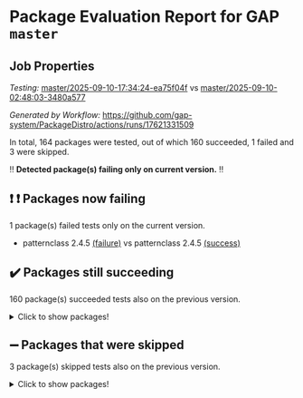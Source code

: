# Package Evaluation Report for GAP `master`

## Job Properties

*Testing:* [master/2025-09-10-17:34:24-ea75f04f](https://github.com/gap-system/PackageDistro/blob/data/reports/master/2025-09-10-17:34:24-ea75f04f) vs [master/2025-09-10-02:48:03-3480a577](https://github.com/gap-system/PackageDistro/blob/data/reports/master/2025-09-10-02:48:03-3480a577)

*Generated by Workflow:* https://github.com/gap-system/PackageDistro/actions/runs/17621331509

In total, 164 packages were tested, out of which 160 succeeded, 1 failed and 3 were skipped.

:bangbang: **Detected package(s) failing only on current version.** :bangbang:

## :exclamation: :exclamation: Packages now failing

1 package(s) failed tests only on the current version.
- patternclass 2.4.5 [(failure)](https://github.com/gap-system/PackageDistro/actions/runs/17621331509/job/50068262107) vs patternclass 2.4.5 [(success)](https://github.com/gap-system/PackageDistro/actions/runs/17601221260/job/50003775336)

## :heavy_check_mark: Packages still succeeding

160 package(s) succeeded tests also on the previous version.
<details><summary>Click to show packages!</summary>

- 4ti2interface 2024.11-01 [(success)](https://github.com/gap-system/PackageDistro/actions/runs/17621331509/job/50068261707)
- ace 5.7.0 [(success)](https://github.com/gap-system/PackageDistro/actions/runs/17621331509/job/50068261699)
- aclib 1.3.3 [(success)](https://github.com/gap-system/PackageDistro/actions/runs/17621331509/job/50068261731)
- agt 0.3.1 [(success)](https://github.com/gap-system/PackageDistro/actions/runs/17621331509/job/50068261706)
- alco 1.1.2 [(success)](https://github.com/gap-system/PackageDistro/actions/runs/17621331509/job/50068261698)
- alnuth 3.2.1 [(success)](https://github.com/gap-system/PackageDistro/actions/runs/17621331509/job/50068261697)
- anupq 3.3.2 [(success)](https://github.com/gap-system/PackageDistro/actions/runs/17621331509/job/50068261723)
- atlasrep 2.1.9 [(success)](https://github.com/gap-system/PackageDistro/actions/runs/17621331509/job/50068261703)
- autodoc 2025.05.09 [(success)](https://github.com/gap-system/PackageDistro/actions/runs/17621331509/job/50068261724)
- automata 1.16 [(success)](https://github.com/gap-system/PackageDistro/actions/runs/17621331509/job/50068261722)
- automgrp 1.3.3 [(success)](https://github.com/gap-system/PackageDistro/actions/runs/17621331509/job/50068261719)
- autpgrp 1.11.1 [(success)](https://github.com/gap-system/PackageDistro/actions/runs/17621331509/job/50068261750)
- cap 2025.08-03 [(success)](https://github.com/gap-system/PackageDistro/actions/runs/17621331509/job/50068261747)
- caratinterface 2.3.7 [(success)](https://github.com/gap-system/PackageDistro/actions/runs/17621331509/job/50068261738)
- cddinterface 2025.06.24 [(success)](https://github.com/gap-system/PackageDistro/actions/runs/17621331509/job/50068261794)
- circle 1.6.6 [(success)](https://github.com/gap-system/PackageDistro/actions/runs/17621331509/job/50068261749)
- classicpres 1.22 [(success)](https://github.com/gap-system/PackageDistro/actions/runs/17621331509/job/50068261774)
- cohomolo 1.6.11 [(success)](https://github.com/gap-system/PackageDistro/actions/runs/17621331509/job/50068261746)
- congruence 1.2.7 [(success)](https://github.com/gap-system/PackageDistro/actions/runs/17621331509/job/50068261755)
- corefreesub 0.6 [(success)](https://github.com/gap-system/PackageDistro/actions/runs/17621331509/job/50068261762)
- corelg 1.57 [(success)](https://github.com/gap-system/PackageDistro/actions/runs/17621331509/job/50068261769)
- crime 1.6 [(success)](https://github.com/gap-system/PackageDistro/actions/runs/17621331509/job/50068261775)
- crisp 1.4.8 [(success)](https://github.com/gap-system/PackageDistro/actions/runs/17621331509/job/50068261779)
- crypting 0.10.6 [(success)](https://github.com/gap-system/PackageDistro/actions/runs/17621331509/job/50068261777)
- cryst 4.1.29 [(success)](https://github.com/gap-system/PackageDistro/actions/runs/17621331509/job/50068261781)
- crystcat 1.1.10 [(success)](https://github.com/gap-system/PackageDistro/actions/runs/17621331509/job/50068261780)
- ctbllib 1.3.11 [(success)](https://github.com/gap-system/PackageDistro/actions/runs/17621331509/job/50068261785)
- cubefree 1.21 [(success)](https://github.com/gap-system/PackageDistro/actions/runs/17621331509/job/50068261757)
- curlinterface 2.4.2 [(success)](https://github.com/gap-system/PackageDistro/actions/runs/17621331509/job/50068261807)
- cvec 2.8.4 [(success)](https://github.com/gap-system/PackageDistro/actions/runs/17621331509/job/50068261768)
- datastructures 0.3.3 [(success)](https://github.com/gap-system/PackageDistro/actions/runs/17621331509/job/50068261782)
- deepthought 1.0.9 [(success)](https://github.com/gap-system/PackageDistro/actions/runs/17621331509/job/50068261790)
- design 1.8.2 [(success)](https://github.com/gap-system/PackageDistro/actions/runs/17621331509/job/50068261772)
- difsets 2.3.1 [(success)](https://github.com/gap-system/PackageDistro/actions/runs/17621331509/job/50068261784)
- digraphs 1.12.1 [(success)](https://github.com/gap-system/PackageDistro/actions/runs/17621331509/job/50068261795)
- edim 1.3.8 [(success)](https://github.com/gap-system/PackageDistro/actions/runs/17621331509/job/50068261787)
- example 4.4.1 [(success)](https://github.com/gap-system/PackageDistro/actions/runs/17621331509/job/50068261798)
- examplesforhomalg 2023.10-01 [(success)](https://github.com/gap-system/PackageDistro/actions/runs/17621331509/job/50068261797)
- factint 1.6.3 [(success)](https://github.com/gap-system/PackageDistro/actions/runs/17621331509/job/50068261810)
- ferret 1.0.14 [(success)](https://github.com/gap-system/PackageDistro/actions/runs/17621331509/job/50068261803)
- fga 1.5.0 [(success)](https://github.com/gap-system/PackageDistro/actions/runs/17621331509/job/50068261829)
- fining 1.5.6 [(success)](https://github.com/gap-system/PackageDistro/actions/runs/17621331509/job/50068261853)
- float 1.0.9 [(success)](https://github.com/gap-system/PackageDistro/actions/runs/17621331509/job/50068261831)
- format 1.4.4 [(success)](https://github.com/gap-system/PackageDistro/actions/runs/17621331509/job/50068261828)
- forms 1.2.13 [(success)](https://github.com/gap-system/PackageDistro/actions/runs/17621331509/job/50068261839)
- fplsa 1.2.7 [(success)](https://github.com/gap-system/PackageDistro/actions/runs/17621331509/job/50068261852)
- fr 2.4.13 [(success)](https://github.com/gap-system/PackageDistro/actions/runs/17621331509/job/50068261860)
- francy 2.0.3 [(success)](https://github.com/gap-system/PackageDistro/actions/runs/17621331509/job/50068261826)
- fwtree 1.3 [(success)](https://github.com/gap-system/PackageDistro/actions/runs/17621331509/job/50068261866)
- gapdoc 1.6.7 [(success)](https://github.com/gap-system/PackageDistro/actions/runs/17621331509/job/50068261835)
- gauss 2024.11-01 [(success)](https://github.com/gap-system/PackageDistro/actions/runs/17621331509/job/50068261873)
- gaussforhomalg 2024.08-01 [(success)](https://github.com/gap-system/PackageDistro/actions/runs/17621331509/job/50068261854)
- gbnp 1.1.0 [(success)](https://github.com/gap-system/PackageDistro/actions/runs/17621331509/job/50068261889)
- generalizedmorphismsforcap 2025.08-01 [(success)](https://github.com/gap-system/PackageDistro/actions/runs/17621331509/job/50068261833)
- genss 1.6.9 [(success)](https://github.com/gap-system/PackageDistro/actions/runs/17621331509/job/50068261877)
- gradedmodules 2024.12-01 [(success)](https://github.com/gap-system/PackageDistro/actions/runs/17621331509/job/50068261847)
- gradedringforhomalg 2024.07-01 [(success)](https://github.com/gap-system/PackageDistro/actions/runs/17621331509/job/50068261872)
- grape 4.9.3 [(success)](https://github.com/gap-system/PackageDistro/actions/runs/17621331509/job/50068261879)
- groupoids 1.78 [(success)](https://github.com/gap-system/PackageDistro/actions/runs/17621331509/job/50068261888)
- grpconst 2.6.5 [(success)](https://github.com/gap-system/PackageDistro/actions/runs/17621331509/job/50068261891)
- guarana 0.96.3 [(success)](https://github.com/gap-system/PackageDistro/actions/runs/17621331509/job/50068261895)
- guava 3.20 [(success)](https://github.com/gap-system/PackageDistro/actions/runs/17621331509/job/50068261901)
- hap 1.70 [(success)](https://github.com/gap-system/PackageDistro/actions/runs/17621331509/job/50068261890)
- hapcryst 0.1.15 [(success)](https://github.com/gap-system/PackageDistro/actions/runs/17621331509/job/50068261875)
- hecke 1.5.4 [(success)](https://github.com/gap-system/PackageDistro/actions/runs/17621331509/job/50068261882)
- help 4.0 [(success)](https://github.com/gap-system/PackageDistro/actions/runs/17621331509/job/50068261964)
- homalg 2024.01-01 [(success)](https://github.com/gap-system/PackageDistro/actions/runs/17621331509/job/50068261920)
- homalgtocas 2025.08-01 [(success)](https://github.com/gap-system/PackageDistro/actions/runs/17621331509/job/50068261911)
- ibnp 0.16 [(success)](https://github.com/gap-system/PackageDistro/actions/runs/17621331509/job/50068261947)
- idrel 2.48 [(success)](https://github.com/gap-system/PackageDistro/actions/runs/17621331509/job/50068261902)
- images 1.3.3 [(success)](https://github.com/gap-system/PackageDistro/actions/runs/17621331509/job/50068261898)
- inducereduce 1.1 [(success)](https://github.com/gap-system/PackageDistro/actions/runs/17621331509/job/50068261957)
- intpic 0.4.0 [(success)](https://github.com/gap-system/PackageDistro/actions/runs/17621331509/job/50068261931)
- io 4.9.3 [(success)](https://github.com/gap-system/PackageDistro/actions/runs/17621331509/job/50068261908)
- io_forhomalg 2023.02-04 [(success)](https://github.com/gap-system/PackageDistro/actions/runs/17621331509/job/50068261950)
- irredsol 1.4.4 [(success)](https://github.com/gap-system/PackageDistro/actions/runs/17621331509/job/50068261973)
- json 2.2.3 [(success)](https://github.com/gap-system/PackageDistro/actions/runs/17621331509/job/50068261949)
- jupyterkernel 1.5.1 [(success)](https://github.com/gap-system/PackageDistro/actions/runs/17621331509/job/50068261900)
- jupyterviz 1.5.6 [(success)](https://github.com/gap-system/PackageDistro/actions/runs/17621331509/job/50068261944)
- kan 1.37 [(success)](https://github.com/gap-system/PackageDistro/actions/runs/17621331509/job/50068261983)
- kbmag 1.5.11 [(success)](https://github.com/gap-system/PackageDistro/actions/runs/17621331509/job/50068261958)
- laguna 3.9.7 [(success)](https://github.com/gap-system/PackageDistro/actions/runs/17621331509/job/50068261955)
- liealgdb 2.2.1 [(success)](https://github.com/gap-system/PackageDistro/actions/runs/17621331509/job/50068261951)
- liepring 2.9.1 [(success)](https://github.com/gap-system/PackageDistro/actions/runs/17621331509/job/50068261961)
- liering 2.4.2 [(success)](https://github.com/gap-system/PackageDistro/actions/runs/17621331509/job/50068261962)
- linearalgebraforcap 2025.08-02 [(success)](https://github.com/gap-system/PackageDistro/actions/runs/17621331509/job/50068262022)
- lins 0.9 [(success)](https://github.com/gap-system/PackageDistro/actions/runs/17621331509/job/50068262014)
- localizeringforhomalg 2023.10-01 [(success)](https://github.com/gap-system/PackageDistro/actions/runs/17621331509/job/50068262003)
- loops 3.4.4 [(success)](https://github.com/gap-system/PackageDistro/actions/runs/17621331509/job/50068262010)
- lpres 1.1.1 [(success)](https://github.com/gap-system/PackageDistro/actions/runs/17621331509/job/50068262008)
- majoranaalgebras 1.5.2 [(success)](https://github.com/gap-system/PackageDistro/actions/runs/17621331509/job/50068261980)
- mapclass 1.4.6 [(success)](https://github.com/gap-system/PackageDistro/actions/runs/17621331509/job/50068262032)
- matgrp 0.72 [(success)](https://github.com/gap-system/PackageDistro/actions/runs/17621331509/job/50068262033)
- matricesforhomalg 2025.09-01 [(success)](https://github.com/gap-system/PackageDistro/actions/runs/17621331509/job/50068262020)
- modisom 3.0.0 [(success)](https://github.com/gap-system/PackageDistro/actions/runs/17621331509/job/50068262023)
- modulepresentationsforcap 2025.08-02 [(success)](https://github.com/gap-system/PackageDistro/actions/runs/17621331509/job/50068262016)
- modules 2024.12-01 [(success)](https://github.com/gap-system/PackageDistro/actions/runs/17621331509/job/50068261996)
- monoidalcategories 2025.08-02 [(success)](https://github.com/gap-system/PackageDistro/actions/runs/17621331509/job/50068262076)
- nconvex 2024.12-01 [(success)](https://github.com/gap-system/PackageDistro/actions/runs/17621331509/job/50068262029)
- nilmat 1.4.2 [(success)](https://github.com/gap-system/PackageDistro/actions/runs/17621331509/job/50068262028)
- nock 1.5 [(success)](https://github.com/gap-system/PackageDistro/actions/runs/17621331509/job/50068262012)
- normalizinterface 1.4.1 [(success)](https://github.com/gap-system/PackageDistro/actions/runs/17621331509/job/50068262035)
- nq 2.5.11 [(success)](https://github.com/gap-system/PackageDistro/actions/runs/17621331509/job/50068262065)
- numericalsgps 1.4.0 [(success)](https://github.com/gap-system/PackageDistro/actions/runs/17621331509/job/50068262059)
- openmath 11.5.3 [(success)](https://github.com/gap-system/PackageDistro/actions/runs/17621331509/job/50068262039)
- orb 5.0.1 [(success)](https://github.com/gap-system/PackageDistro/actions/runs/17621331509/job/50068262069)
- packagemanager 1.6.3 [(success)](https://github.com/gap-system/PackageDistro/actions/runs/17621331509/job/50068262017)
- permut 2.0.5 [(success)](https://github.com/gap-system/PackageDistro/actions/runs/17621331509/job/50068262052)
- polenta 1.3.11 [(success)](https://github.com/gap-system/PackageDistro/actions/runs/17621331509/job/50068262041)
- polycyclic 2.17 [(success)](https://github.com/gap-system/PackageDistro/actions/runs/17621331509/job/50068262050)
- polymaking 0.8.7 [(success)](https://github.com/gap-system/PackageDistro/actions/runs/17621331509/job/50068262030)
- primgrp 4.0.0 [(success)](https://github.com/gap-system/PackageDistro/actions/runs/17621331509/job/50068262085)
- profiling 2.6.2 [(success)](https://github.com/gap-system/PackageDistro/actions/runs/17621331509/job/50068262096)
- qdistrnd 0.9.5 [(success)](https://github.com/gap-system/PackageDistro/actions/runs/17621331509/job/50068262099)
- qpa 1.35 [(success)](https://github.com/gap-system/PackageDistro/actions/runs/17621331509/job/50068262055)
- quagroup 1.8.4 [(success)](https://github.com/gap-system/PackageDistro/actions/runs/17621331509/job/50068262088)
- radiroot 2.9 [(success)](https://github.com/gap-system/PackageDistro/actions/runs/17621331509/job/50068262073)
- rcwa 4.7.1 [(success)](https://github.com/gap-system/PackageDistro/actions/runs/17621331509/job/50068262075)
- rds 1.8 [(success)](https://github.com/gap-system/PackageDistro/actions/runs/17621331509/job/50068262048)
- recog 1.4.4 [(success)](https://github.com/gap-system/PackageDistro/actions/runs/17621331509/job/50068262179)
- repndecomp 1.3.0 [(success)](https://github.com/gap-system/PackageDistro/actions/runs/17621331509/job/50068262117)
- repsn 3.1.2 [(success)](https://github.com/gap-system/PackageDistro/actions/runs/17621331509/job/50068262071)
- resclasses 4.7.3 [(success)](https://github.com/gap-system/PackageDistro/actions/runs/17621331509/job/50068262111)
- ringsforhomalg 2024.11-02 [(success)](https://github.com/gap-system/PackageDistro/actions/runs/17621331509/job/50068262104)
- sco 2023.08-01 [(success)](https://github.com/gap-system/PackageDistro/actions/runs/17621331509/job/50068262128)
- scscp 2.4.4 [(success)](https://github.com/gap-system/PackageDistro/actions/runs/17621331509/job/50068262133)
- semigroups 5.5.4 [(success)](https://github.com/gap-system/PackageDistro/actions/runs/17621331509/job/50068262147)
- sglppow 2.4 [(success)](https://github.com/gap-system/PackageDistro/actions/runs/17621331509/job/50068262145)
- sgpviz 0.999.6 [(success)](https://github.com/gap-system/PackageDistro/actions/runs/17621331509/job/50068262142)
- simpcomp 2.1.14 [(success)](https://github.com/gap-system/PackageDistro/actions/runs/17621331509/job/50068262125)
- singular 2025.08.26 [(success)](https://github.com/gap-system/PackageDistro/actions/runs/17621331509/job/50068262122)
- sl2reps 1.1 [(success)](https://github.com/gap-system/PackageDistro/actions/runs/17621331509/job/50068262156)
- sla 1.6.2 [(success)](https://github.com/gap-system/PackageDistro/actions/runs/17621331509/job/50068262153)
- smallantimagmas 0.4.1 [(success)](https://github.com/gap-system/PackageDistro/actions/runs/17621331509/job/50068262150)
- smallgrp 1.5.4 [(success)](https://github.com/gap-system/PackageDistro/actions/runs/17621331509/job/50068262124)
- smallsemi 0.7.2 [(success)](https://github.com/gap-system/PackageDistro/actions/runs/17621331509/job/50068262151)
- sonata 2.9.6 [(success)](https://github.com/gap-system/PackageDistro/actions/runs/17621331509/job/50068262115)
- sophus 1.27 [(success)](https://github.com/gap-system/PackageDistro/actions/runs/17621331509/job/50068262188)
- sotgrps 1.3 [(success)](https://github.com/gap-system/PackageDistro/actions/runs/17621331509/job/50068262138)
- spinsym 1.5.2 [(success)](https://github.com/gap-system/PackageDistro/actions/runs/17621331509/job/50068262146)
- standardff 1.0 [(success)](https://github.com/gap-system/PackageDistro/actions/runs/17621331509/job/50068262262)
- symbcompcc 1.3.2 [(success)](https://github.com/gap-system/PackageDistro/actions/runs/17621331509/job/50068262165)
- thelma 1.3 [(success)](https://github.com/gap-system/PackageDistro/actions/runs/17621331509/job/50068262212)
- tomlib 1.2.11 [(success)](https://github.com/gap-system/PackageDistro/actions/runs/17621331509/job/50068262162)
- toolsforhomalg 2025.05-01 [(success)](https://github.com/gap-system/PackageDistro/actions/runs/17621331509/job/50068262209)
- toric 1.9.6 [(success)](https://github.com/gap-system/PackageDistro/actions/runs/17621331509/job/50068262203)
- transgrp 3.6.5 [(success)](https://github.com/gap-system/PackageDistro/actions/runs/17621331509/job/50068262173)
- typeset 1.2.3 [(success)](https://github.com/gap-system/PackageDistro/actions/runs/17621331509/job/50068262170)
- ugaly 4.1.3 [(success)](https://github.com/gap-system/PackageDistro/actions/runs/17621331509/job/50068262218)
- unipot 1.6 [(success)](https://github.com/gap-system/PackageDistro/actions/runs/17621331509/job/50068262211)
- unitlib 5.0.0 [(success)](https://github.com/gap-system/PackageDistro/actions/runs/17621331509/job/50068262184)
- utils 0.91 [(success)](https://github.com/gap-system/PackageDistro/actions/runs/17621331509/job/50068262174)
- uuid 0.7 [(success)](https://github.com/gap-system/PackageDistro/actions/runs/17621331509/job/50068262210)
- walrus 0.9991 [(success)](https://github.com/gap-system/PackageDistro/actions/runs/17621331509/job/50068262343)
- wedderga 4.11.1 [(success)](https://github.com/gap-system/PackageDistro/actions/runs/17621331509/job/50068262182)
- wpe 0.8 [(success)](https://github.com/gap-system/PackageDistro/actions/runs/17621331509/job/50068262247)
- xmod 2.95 [(success)](https://github.com/gap-system/PackageDistro/actions/runs/17621331509/job/50068262208)
- xmodalg 1.32 [(success)](https://github.com/gap-system/PackageDistro/actions/runs/17621331509/job/50068262255)
- yangbaxter 0.10.7 [(success)](https://github.com/gap-system/PackageDistro/actions/runs/17621331509/job/50068262228)
- zeromqinterface 0.17 [(success)](https://github.com/gap-system/PackageDistro/actions/runs/17621331509/job/50068262221)
</details>

## :heavy_minus_sign: Packages that were skipped

3 package(s) skipped tests also on the previous version.
<details><summary>Click to show packages!</summary>

- browse 1.8.21 [(skipped)](https://github.com/gap-system/PackageDistro/actions/runs/17621331509/job/50067531928)
- itc 1.5.1 [(skipped)](https://github.com/gap-system/PackageDistro/actions/runs/17621331509/job/50067531928)
- xgap 4.32 [(skipped)](https://github.com/gap-system/PackageDistro/actions/runs/17621331509/job/50067531928)
</details>

